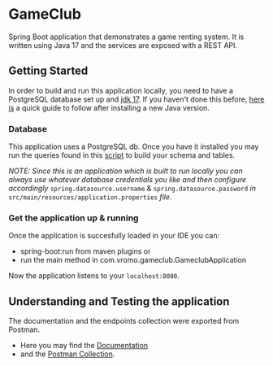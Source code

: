# GameClub
Spring Boot application that demonstrates a game renting system.
It is written using Java 17 and the services are exposed with a REST API.

## Getting Started
In order to build and run this application locally, you need to have a PostgreSQL database set up and [jdk 17](https://www.oracle.com/java/technologies/downloads).
If you haven't done this before, [here is](https://www.geeksforgeeks.org/how-to-set-java-path-in-windows-and-linux/) a quick guide to follow after installing a new Java version.

### Database 
This application uses a PostgreSQL db. Once you have it installed you may run the queries found in this [script](https://github.com/dinos217/game-club/files/8201414/postgres-gameclub-init-script.txt) to build your schema and tables.

*ΝΟΤΕ: Since this is an application which is built to run locally you can always use whatever database credentials you like and then configure accordingly* `spring.datasource.username` & `spring.datasource.password` *in* `src/main/resources/application.properties` *file*.

### Get the application up & running 
Once the application is succesfully loaded in your IDE you can:
- spring-boot:run from maven plugins or
- run the main method in com.vromo.gameclub.GameclubApplication

Now the application listens to your `localhost:8080`.

## Understanding and Testing the application
The documentation and the endpoints collection were exported from Postman. 
- Here you may find the [Documentation](https://documenter.getpostman.com/view/7555836/UVsEUoz9)
- and the [Postman Collection](https://github.com/dinos217/game-club/files/8200686/GameClub.Endpoints.postman_collection.zip).
